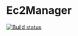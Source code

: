 # Ec2Manager
[![Build status](https://ci.appveyor.com/api/projects/status/0dbwil0t8jbnksi7?svg=true)](https://ci.appveyor.com/project/ChadRoesler/ec2manager)

